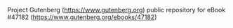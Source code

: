 Project Gutenberg (https://www.gutenberg.org) public repository for eBook #47182 (https://www.gutenberg.org/ebooks/47182)
